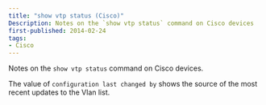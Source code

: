 ```yaml
---
title: "show vtp status (Cisco)"
Description: Notes on the `show vtp status` command on Cisco devices
first-published: 2014-02-24
tags:
- Cisco
---
```


Notes on the `show vtp status` command on Cisco devices.

The value of `configuration last changed by` shows the source of the 
most recent updates to the Vlan list.
